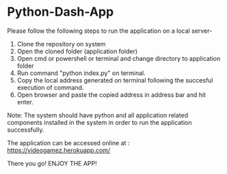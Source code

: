 # Python-Dash-App

Please follow the following steps to run the application on a local server-
1. Clone the repository on system
2. Open the cloned folder (application folder)
3. Open cmd or powershell or terminal and change directory to application folder
4. Run command "python index.py" on terminal.
5. Copy the local address generated on terminal following the succesful execution of command.
6. Open browser and paste the copied address in address bar and hit enter.

Note: The system should have python and all application related components installed in the system in order to run the application successfully.

The application can be accessed online at : https://videogamez.herokuapp.com/

There you go! ENJOY THE APP!